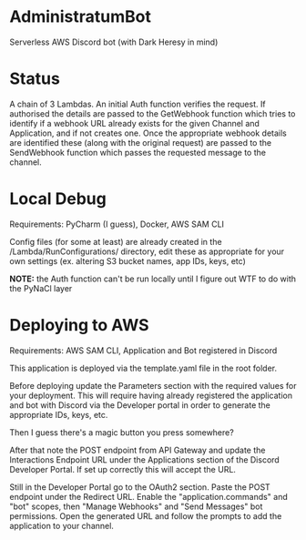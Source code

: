 # AdministratumBot
Serverless AWS Discord bot (with Dark Heresy in mind)

# Status
A chain of 3 Lambdas. An initial Auth function verifies the request. If authorised the details are passed to the GetWebhook function which tries to identify if a webhook URL already exists for the given Channel and Application, and if not creates one. Once the appropriate webhook details are identified these (along with the original request) are passed to the SendWebhook function which passes the requested message to the channel.

# Local Debug
Requirements: PyCharm (I guess), Docker, AWS SAM CLI

Config files (for some at least) are already created in the /Lambda/RunConfigurations/ directory, edit these as appropriate for your own settings (ex. altering S3 bucket names, app IDs, keys, etc)

**NOTE:** the Auth function can't be run locally until I figure out WTF to do with the PyNaCl layer

# Deploying to AWS
Requirements: AWS SAM CLI, Application and Bot registered in Discord

This application is deployed via the template.yaml file in the root folder. 

Before deploying update the Parameters section with the required values for your deployment. This will require having already registered the application and bot with Discord via the Developer portal in order to generate the appropriate IDs, keys, etc.

Then I guess there's a magic button you press somewhere? 

After that note the POST endpoint from API Gateway and update the Interactions Endpoint URL under the Applications section of the Discord Developer Portal. If set up correctly this will accept the URL.

Still in the Developer Portal go to the OAuth2 section. Paste the POST endpoint under the Redirect URL. Enable the "application.commands" and "bot" scopes, then "Manage Webhooks" and "Send Messages" bot permissions. Open the generated URL and follow the prompts to add the application to your channel.
